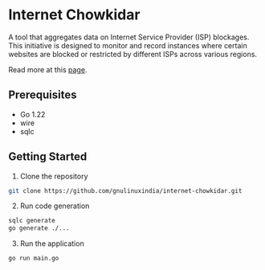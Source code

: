 # Internet Chowkidar
A tool that aggregates data on Internet Service Provider (ISP)
blockages. This initiative is designed to monitor and record instances
where certain websites are blocked or restricted by different ISPs
across various regions.

Read more at this [page](https://gnulinuxindia.sh/blog/plans-for-june-24/).

## Prerequisites
- Go 1.22
- wire
- sqlc

## Getting Started
1. Clone the repository
```bash
git clone https://github.com/gnulinuxindia/internet-chowkidar.git
```

2. Run code generation
```bash
sqlc generate
go generate ./...
```

3. Run the application
```bash
go run main.go
```
